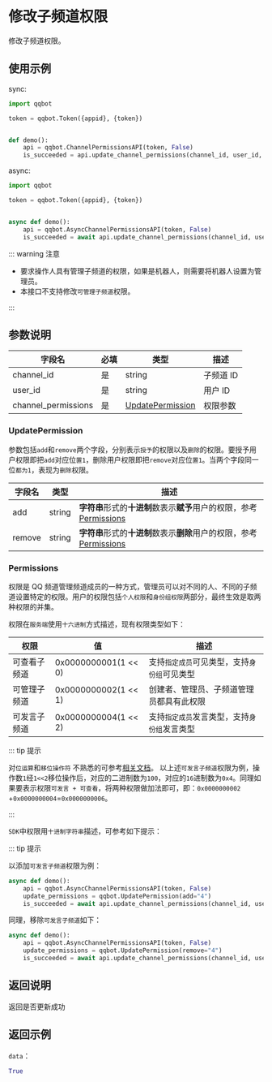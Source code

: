 # 修改子频道权限 <Badge text="v1.0.0" />

修改子频道权限。

## 使用示例

sync:

```python
import qqbot

token = qqbot.Token({appid}, {token})


def demo():
    api = qqbot.ChannelPermissionsAPI(token, False)
    is_succeeded = api.update_channel_permissions(channel_id, user_id, channel_permissions)
```

async:

```python
import qqbot

token = qqbot.Token({appid}, {token})


async def demo():
    api = qqbot.AsyncChannelPermissionsAPI(token, False)
    is_succeeded = await api.update_channel_permissions(channel_id, user_id, channel_permissions)
```

::: warning 注意

- 要求操作人具有管理子频道的权限，如果是机器人，则需要将机器人设置为管理员。
- 本接口不支持修改`可管理子频道`权限。

:::

## 参数说明

| 字段名           | 必填 | 类型                                  | 描述                                      |
| ---------------- | ---- | ------------------------------------- | ----------------------------------------- |
| channel_id        | 是   | string                                | 子频道 ID                                 |
| user_id           | 是   | string                                | 用户 ID  |
| channel_permissions | 是   | [UpdatePermission](#updatepermission) | 权限参数                                  |

### UpdatePermission

参数包括`add`和`remove`两个字段，分别表示`授予`的权限以及`删除`的权限。要授予用户权限即把`add`对应位`置1`，删除用户权限即把`remove`对应位`置1`。当两个字段同一位`都为1`，表现为`删除`权限。

| 字段名 | 类型   | 描述                                                                                |
| ------ | ------ | ----------------------------------------------------------------------------------- |
| add    | string | **字符串**形式的**十进制**数表示**赋予**用户的权限，参考[Permissions](#permissions) |
| remove | string | **字符串**形式的**十进制**数表示**删除**用户的权限，参考[Permissions](#permissions) |

### Permissions

权限是 QQ 频道管理频道成员的一种方式，管理员可以对不同的人、不同的子频道设置特定的权限。用户的权限包括`个人权限`和`身份组权限`两部分，最终生效是取两种权限的并集。

权限在`服务端`使用`十六进制`方式描述，现有权限类型如下：

| 权限         | 值                   | 描述                                         |
| ------------ | -------------------- | -------------------------------------------- |
| 可查看子频道 | 0x0000000001(1 << 0) | 支持`指定成员`可见类型，支持`身份组`可见类型 |
| 可管理子频道 | 0x0000000002(1 << 1) | 创建者、管理员、子频道管理员都具有此权限     |
| 可发言子频道 | 0x0000000004(1 << 2) | 支持`指定成员`发言类型，支持`身份组`发言类型 |

::: tip 提示

对`位运算`和`移位操作符`
不熟悉的可参考[相关文档](https://developer.mozilla.org/zh-CN/docs/Web/JavaScript/Guide/Expressions_and_Operators#%E4%BD%8D%E8%BF%90%E7%AE%97%E7%AC%A6)。
以上述`可发言子频道`权限为例，操作数`1`经`1<<2`移位操作后，对应的二进制数为`100`，对应的`16`进制数为`0x4`。同理如果要表示权限`可发言 + 可查看`，将两种权限做加法即可，即：`0x0000000002`
+`0x0000000004`=`0x0000000006`。

:::

`SDK`中权限用`十进制字符串`描述，可参考如下提示：

::: tip 提示

以添加`可发言子频道`权限为例：

```python
async def demo():
    api = qqbot.AsyncChannelPermissionsAPI(token, False)
    update_permissions = qqbot.UpdatePermission(add="4")
    is_succeeded = await api.update_channel_permissions(channel_id, user_id, update_permissions)
```

同理，移除`可发言子频道`如下：

```python
async def demo():
    api = qqbot.AsyncChannelPermissionsAPI(token, False)
    update_permissions = qqbot.UpdatePermission(remove="4")
    is_succeeded = await api.update_channel_permissions(channel_id, user_id, update_permissions)
```

## 返回说明

返回是否更新成功

## 返回示例

`data`：

```Python
True
```
